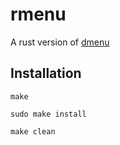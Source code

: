 # rmenu

A rust version of [dmenu](https://tools.suckless.org/dmenu/)

## Installation

`make`

`sudo make install`

`make clean`
